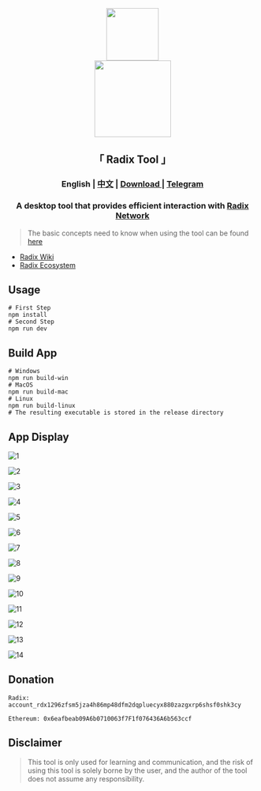 <div align="center">
    <img style="user-select:none" draggable="false" src="public/electron.png" width="106">
</div>

<div align="center">
    <img style="user-select:none" draggable="false" src="public/RunsOnRadix.webp" width="155">
</div>

<h2 align="center">「 Radix Tool 」</h2>

<h3 align="center">
    English | 
    <a href="README_CN.md">中文</a> | 
    <a href="https://github.com/atlantis-l/Radix-Desktop-Tool/releases">
        Download
    </a> | <a href="https://t.me/radix_desktop_tool">Telegram</a>
</h3>

<h3 align="center">
    A desktop tool that provides efficient interaction with <a href="https://www.radixdlt.com/">Radix Network</a>
</h3>

> The basic concepts need to know when using the tool can be found [here](https://docs.radixdlt.com/)

<ul>
    <li>
        <a href="https://radix.wiki/ecosystem/radix-desktop-tool">Radix Wiki</a>
    </li>
    <li>
        <a href="https://radixecosystem.com/projects/radix-desktop-tool">Radix Ecosystem</a>
    </li>
</ul>

## Usage

```shell
# First Step
npm install
# Second Step
npm run dev
```

## Build App

```shell
# Windows
npm run build-win
# MacOS
npm run build-mac
# Linux
npm run build-linux
# The resulting executable is stored in the release directory
```

## App Display

![1](public/screenshots/en/1.png)

![2](public/screenshots/en/2.png)

![3](public/screenshots/en/3.png)

![4](public/screenshots/en/4.png)

![5](public/screenshots/en/5.png)

![6](public/screenshots/en/6.png)

![7](public/screenshots/en/7.png)

![8](public/screenshots/en/8.png)

![9](public/screenshots/en/9.png)

![10](public/screenshots/en/10.png)

![11](public/screenshots/en/11.png)

![12](public/screenshots/en/12.png)

![13](public/screenshots/en/13.png)

![14](public/screenshots/en/14.png)

## Donation

```shell
Radix: account_rdx1296zfsm5jza4h86mp48dfm2dqpluecyx880zazgxrp6shsf0shk3cy

Ethereum: 0x6eafbeab09A6b0710063f7F1f076436A6b563ccf
```

## Disclaimer

> This tool is only used for learning and communication, and the risk of using this tool is solely borne by the user, and the author of the tool does not assume any responsibility.
